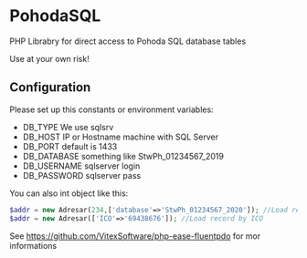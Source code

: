 PohodaSQL
=========

PHP Librabry for direct access to Pohoda SQL database tables

Use at your own risk!

Configuration
-------------

Please set up this constants or environment variables:

  * DB_TYPE      We use sqlsrv
  * DB_HOST      IP or Hostname machine with SQL Server
  * DB_PORT      default is 1433
  * DB_DATABASE  something like StwPh_01234567_2019
  * DB_USERNAME  sqlserver login
  * DB_PASSWORD  sqlserver pass

You can also int object like this:

```php
$addr = new Adresar(234,['database'=>'StwPh_01234567_2020']); //Load record by ID from overriden Database
$addr = new Adresar(['ICO'=>'69438676']); //Load record by ICO
```

See https://github.com/VitexSoftware/php-ease-fluentpdo for mor informations
